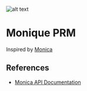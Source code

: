 ![alt text](https://upload.wikimedia.org/wikipedia/commons/thumb/9/95/Panda_icon.svg/240px-Panda_icon.svg.png)

# Monique PRM

Inspired by [Monica](https://github.com/monicahq)


## References

- [Monica API Documentation](https://www.monicahq.com/api/overview)
